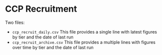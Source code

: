 # CCP Recruitment

Two files:
- `ccp_recruit_daily.csv` This file provides a single line with latest figures by tier and the date of last run 
- `ccp_recruit_archive.csv` This file provides a multiple lines with figures over time by tier and the date of last run 
